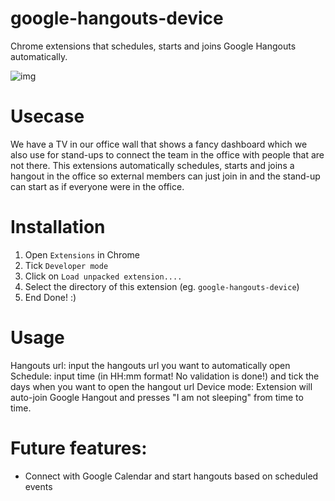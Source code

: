 # google-hangouts-device
Chrome extensions that schedules, starts and joins Google Hangouts automatically.

![img](https://drive.google.com/uc?id=0B1bFpgxlGGQbNGdqS3VCeE1ESUk)

# Usecase
We have a TV in our office wall that shows a fancy dashboard which we also use for
stand-ups to connect the team in the office with people that are not there. This
extensions automatically schedules, starts and joins a hangout in the office so
external members can just join in and the stand-up can start as if everyone were
in the office.

# Installation
1. Open `Extensions` in Chrome
2. Tick `Developer mode`
3. Click on `Load unpacked extension....`
4. Select the directory of this extension (eg. `google-hangouts-device`)
5. End Done! :)

# Usage
Hangouts url: input the hangouts url you want to automatically open
Schedule: input time (in HH:mm format! No validation is done!) and tick the
days when you want to open the hangout url
Device mode: Extension will auto-join Google Hangout and presses "I am not
sleeping" from time to time.

# Future features:
- Connect with Google Calendar and start hangouts based on scheduled events
